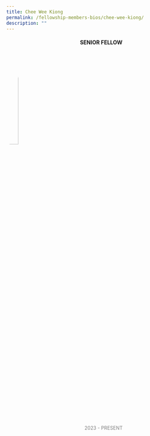 ```yaml
---
title: Chee Wee Kiong
permalink: /fellowship-members-bios/chee-wee-kiong/
description: ""
---
```

<style>
.fellow-image-pic {
	border-radius: 50%;
	height: 25% !important;
	width: 25% !important;
	}
	
fellow-img {
		text-align: center;
	}

.fellow-tenure {
	text-align: center;
	color: grey;
	font-size: 0.9em;
	}	
p {
	text-indent: 1em;
	}
</style>
<h4 style="text-align:center;">SENIOR FELLOW</h4>

<div class="fellow-img">
<img class="fellow-image-pic" src="">
<p class="fellow-tenure">2023 - PRESENT</p>
</div>